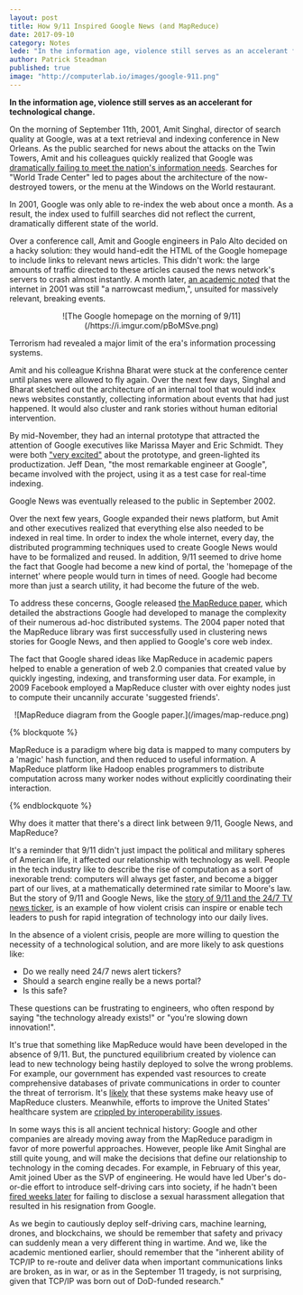 ```yaml
---
layout: post
title: How 9/11 Inspired Google News (and MapReduce)
date: 2017-09-10
category: Notes
lede: "In the information age, violence still serves as an accelerant for technological change."
author: Patrick Steadman
published: true
image: "http://computerlab.io/images/google-911.png"
---
```


__In the information age, violence still serves as an accelerant for technological change.__

On the morning of September 11th, 2001, Amit Singhal, director of search quality
at Google, was at a text retrieval and indexing conference in New Orleans. As
the public searched for news about the attacks on the Twin Towers, Amit and his
colleagues quickly realized that Google was [dramatically failing to meet the
nation's information needs](https://youtu.be/mTBShTwCnD4?t=2m). Searches for
"World Trade Center" led to pages about the architecture of the now-destroyed
towers, or the menu at the Windows on the World restaurant.

In 2001, Google was only able to re-index the web about once a month. As a
result, the index used to fulfill searches did not reflect the current,
dramatically different state of the world.

Over a conference call, Amit and Google engineers in Palo Alto decided on a
hacky solution: they would hand-edit the HTML of the Google homepage to include
links to relevant news articles. This didn't work: the large amounts of traffic
directed to these articles caused the news network's servers to crash almost
instantly. A month later, [an academic noted](http://bit.ly/2eOZa7d) that the
internet in 2001 was still "a narrowcast medium,", unsuited for massively
relevant, breaking events.

<center>
![The Google homepage on the morning of 9/11](/https://i.imgur.com/pBoMSve.png)
</center>

Terrorism had revealed a major limit of the era's information processing
systems.

Amit and his colleague Krishna Bharat were stuck at the conference center until
planes were allowed to fly again. Over the next few days, Singhal and Bharat
sketched out the architecture of an internal tool that would index news
websites constantly, collecting information about events that had just
happened. It would also cluster and rank stories without human editorial
intervention.

By mid-November, they had an internal prototype that attracted the attention of
Google executives like Marissa Mayer and Eric Schmidt. They were both ["very
excited"](https://www.digitalriptide.org/person/krishna-bharat/) about the
prototype, and green-lighted its productization. Jeff Dean, "the most
remarkable engineer at Google", became involved with the project, using it as a
test case for real-time indexing.

Google News was eventually released to the public in September 2002.

Over the next few years, Google expanded their news platform, but Amit and
other executives realized that everything else also needed to be indexed in
real time. In order to index the whole internet, every day, the distributed
programming techniques used to create Google News would have to be formalized
and reused. In addition, 9/11 seemed to drive home the fact that Google had
become a new kind of portal, the 'homepage of the internet' where people would
turn in times of need. Google had become more than just a search utility, it
had become the future of the web.

To address these concerns, Google released [the MapReduce
paper](http://bit.ly/2wiDFlp), which detailed the abstractions Google had
developed to manage the complexity of their numerous ad-hoc distributed
systems. The 2004 paper noted that the MapReduce library was first successfully
used in clustering news stories for Google News, and then applied to Google's
core web index.

The fact that Google shared ideas like MapReduce in academic papers helped to
enable a generation of web 2.0 companies that created value by quickly
ingesting, indexing, and transforming user data. For example, in 2009 Facebook
employed a MapReduce cluster with over eighty nodes just to compute their
uncannily accurate 'suggested friends'.

<center>
![MapReduce diagram from the Google paper.](/images/map-reduce.png)
</center>

{% blockquote %}

MapReduce is a paradigm where big data is mapped to many computers by a 'magic'
hash function, and then reduced to useful information. A MapReduce platform like
Hadoop enables programmers to distribute computation across many worker nodes
without explicitly coordinating their interaction.

{% endblockquote %}

Why does it matter that there's a direct link between 9/11, Google News, and
MapReduce?

It's a reminder that 9/11 didn't just impact the political and military spheres
of American life, it affected our relationship with technology as well. People
in the tech industry like to describe the rise of computation as a sort of
inexorable trend: computers will always get faster, and become a bigger part of
our lives, at a mathematically determined rate similar to Moore's law. But the
story of 9/11 and Google News, like the [story of 9/11 and the 24/7 TV news
ticker](http://bit.ly/2jglZ8U), is an example of how violent crisis can inspire
or enable tech leaders to push for rapid integration of technology into our
daily lives.

In the absence of a violent crisis, people are more willing to question the
necessity of a technological solution, and are more likely to ask questions
like:

- Do we really need 24/7 news alert tickers?
- Should a search engine really be a news portal?
- Is this safe?

These questions can be frustrating to engineers, who often respond by saying "the
technology already exists!" or "you're slowing down innovation!".

It's true that something like MapReduce would have been developed in the
absence of 9/11. But, the punctured equilibrium created by violence can lead to
new technology being hastily deployed to solve the wrong problems. For example,
our government has expended vast resources to create comprehensive databases of
private communications in order to counter the threat of terrorism. It's
[likely](http://bit.ly/2wUcyPw) that these systems make heavy use of MapReduce
clusters. Meanwhile, efforts to improve the United States' healthcare system
are [crippled by interoperability issues](http://bit.ly/2wTA4xQ).

In some ways this is all ancient technical history: Google and other companies
are already moving away from the MapReduce paradigm in favor of more powerful
approaches. However, people like Amit Singhal are still quite young, and will
make the decisions that define our relationship to technology in the coming
decades.  For example, in February of this year, Amit joined Uber as the SVP of
engineering. He would have led Uber's do-or-die effort to introduce self-driving
cars into society, if he hadn't been [fired weeks later](http://bit.ly/2jg8JB9)
for failing to disclose a sexual harassment allegation that resulted in his
resignation from Google.

As we begin to cautiously deploy self-driving cars, machine learning, drones,
and blockchains, we should be remember that safety and privacy can suddenly mean
a very different thing in wartime. And we, like the academic mentioned
earlier, should remember that the "inherent ability of TCP/IP to re-route and
deliver data when important communications links are broken, as in war, or as in
the September 11 tragedy, is not surprising, given that TCP/IP was born out of
DoD-funded research."
